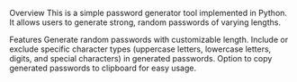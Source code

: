 Overview
This is a simple password generator tool implemented in Python.
It allows users to generate strong, random passwords of varying lengths.

Features
Generate random passwords with customizable length.
Include or exclude specific character types (uppercase letters, lowercase letters, digits, and special characters) in generated passwords.
Option to copy generated passwords to clipboard for easy usage.
